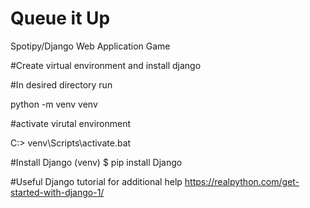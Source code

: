 # Queue it Up
Spotipy/Django Web Application Game

#Create virtual environment and install django

#In desired directory run

python -m venv venv
 
#activate virutal environment 
 
C:\> venv\Scripts\activate.bat

#Install Django
(venv) $ pip install Django

#Useful Django tutorial for additional help
https://realpython.com/get-started-with-django-1/
